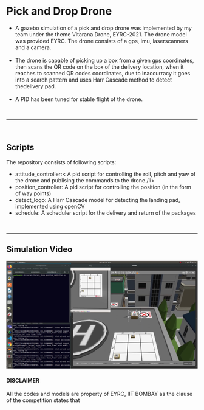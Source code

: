 
<h1> Pick and Drop Drone </h1>
<p><ul><li>A gazebo simulation of a pick and drop drone was implemented by my team under the theme Vitarana Drone, EYRC-2021. The drone model was provided  EYRC. The drone consists of a gps, imu, laserscanners and a camera.</li> <br> <li>The drone is capable of picking up a box from a given gps coordinates, then scans the QR code on the box of the delivery location, when it reaches to scanned QR codes coordinates, due to inaccurracy it goes into a search pattern and uses Harr Cascade method to detect thedelivery pad. </li><br> <li>A PID has been tuned for stable flight of the drone. </li></ul></p>
<br>
<hr>
<br>
<h2> Scripts </h2>
<p> The repository consists of following scripts:</p>
<ul> <li><bold>attitude_controller:</bold>< A pid script for controlling the roll, pitch and yaw of the drone and publising the commands to the drone./li>
     <li><bold>position_controller: A pid script for controlling the position (in the form of way points)</li>
     <li><bold>detect_logo:</bold> A Harr Cascade model for detecting the landing pad, implemented using openCV</li>
  <li><bold>schedule:</bold> A scheduler script for the delivery and return of the packages</li>
  </ul>
  <br><hr>
     <h2>Simulation Video</h2>
<div align="center">
  <a href="https://youtu.be/G9XYRhGov2A"><img src="MetaCodes/Screenshot from 2021-03-22 00-48-48.png" alt="IMAGE ALT TEXT"></a>
</div>
     <h4> DISCLAIMER</h4>
     <p> All the codes and models are property of EYRC, IIT BOMBAY as the clause of the competition states that</p>
